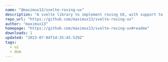 ```yaml
---
name: "@maximux13/svelte-roving-ux"
description: "A svelte library to implement roving UX, with support to keyboard navigation and focus management and more."
repo_url: "https://github.com/maximux13/svelte-roving-ux"
author: "maximux13"
homepage: "https://github.com/maximux13/svelte-roving-ux#readme"
downloads: 1
updated: "2023-07-04T14:35:45.529Z"
tags: 
  - ui
  - dom
---
```

